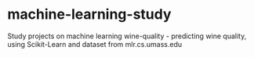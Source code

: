 # machine-learning-study
Study projects on machine learning
wine-quality - predicting wine quality, using Scikit-Learn and dataset from mlr.cs.umass.edu
